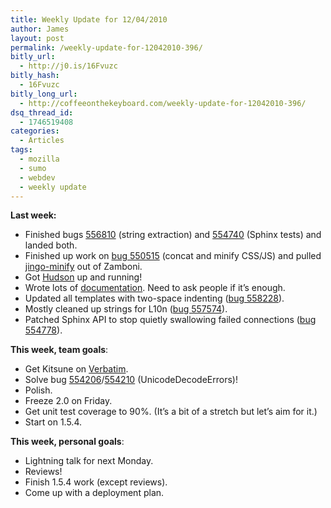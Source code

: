 ```yaml
---
title: Weekly Update for 12/04/2010
author: James
layout: post
permalink: /weekly-update-for-12042010-396/
bitly_url:
  - http://j0.is/16Fvuzc
bitly_hash:
  - 16Fvuzc
bitly_long_url:
  - http://coffeeonthekeyboard.com/weekly-update-for-12042010-396/
dsq_thread_id:
  - 1746519408
categories:
  - Articles
tags:
  - mozilla
  - sumo
  - webdev
  - weekly update
---
```

**Last week:**

  * Finished bugs [556810][1] (string extraction) and [554740][2] (Sphinx tests) and landed both.
  * Finished up work on [bug 550515][3] (concat and minify CSS/JS) and pulled [jingo-minify][4] out of Zamboni.
  * Got [Hudson][5] up and running!
  * Wrote lots of [documentation][6]. Need to ask people if it&#8217;s enough.
  * Updated all templates with two-space indenting ([bug 558228][7]).
  * Mostly cleaned up strings for L10n ([bug 557574][8]).
  * Patched Sphinx API to stop quietly swallowing failed connections ([bug 554778][9]).

**This week, team goals**:

  * Get Kitsune on [Verbatim][10].
  * Solve bug [554206][11]/[554210][12] (UnicodeDecodeErrors)!
  * Polish.
  * Freeze 2.0 on Friday.
  * Get unit test coverage to 90%. (It&#8217;s a bit of a stretch but let&#8217;s aim for it.)
  * Start on 1.5.4.

**This week, personal goals**:

  * Lightning talk for next Monday.
  * Reviews!
  * Finish 1.5.4 work (except reviews).
  * Come up with a deployment plan.

 [1]: https://bugzilla.mozilla.org/show_bug.cgi?id=556810
 [2]: https://bugzilla.mozilla.org/show_bug.cgi?id=554740
 [3]: https://bugzilla.mozilla.org/show_bug.cgi?id=550515
 [4]: http://github.com/jsocol/jingo-minify
 [5]: http://hudson.mozilla.org/
 [6]: http://github.com/jsocol/kitsune/tree/docs
 [7]: https://bugzilla.mozilla.org/show_bug.cgi?id=558228
 [8]: https://bugzilla.mozilla.org/show_bug.cgi?id=557574
 [9]: https://bugzilla.mozilla.org/show_bug.cgi?id=554778
 [10]: http://localize.mozilla.org/
 [11]: https://bugzilla.mozilla.org/show_bug.cgi?id=554206
 [12]: https://bugzilla.mozilla.org/show_bug.cgi?id=554210